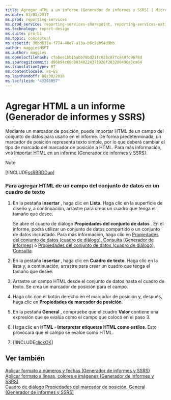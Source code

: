 ```yaml
---
title: Agregar HTML a un informe (Generador de informes y SSRS) | Microsoft Docs
ms.date: 03/01/2017
ms.prod: reporting-services
ms.prod_service: reporting-services-sharepoint, reporting-services-native
ms.technology: report-design
ms.suite: pro-bi
ms.topic: conceptual
ms.assetid: 30bd631a-f774-48e7-a13a-b6c2eb54d9bb
author: maggiesMSFT
ms.author: maggies
ms.openlocfilehash: cfabee1bb1babb70bd21fc028c87fc840fc9678d
ms.sourcegitcommit: d96b94c60d88340224371926f283200496a5ca64
ms.translationtype: HT
ms.contentlocale: es-ES
ms.lasthandoff: 08/30/2018
ms.locfileid: "43265057"
---
```

# <a name="add-html-into-a-report-report-builder-and-ssrs"></a>Agregar HTML a un informe (Generador de informes y SSRS)
  Mediante un marcador de posición, puede importar HTML de un campo del conjunto de datos para usarlo en el informe. De forma predeterminada, un marcador de posición representa texto simple, por lo que deberá cambiar el tipo de marcado del marcador de posición a HTML. Para más información, vea [Importar HTML en un informe &#40;Generador de informes y SSRS&#41;](../../reporting-services/report-design/importing-html-into-a-report-report-builder-and-ssrs.md).  
  
> [!NOTE]  
>  [!INCLUDE[ssRBRDDup](../../includes/ssrbrddup-md.md)]  
  
### <a name="to-add-html-from-a-field-in-your-dataset-into-a-text-box"></a>Para agregar HTML de un campo del conjunto de datos en un cuadro de texto  
  
1.  En la pestaña **Insertar** , haga clic en **Lista**. Haga clic en la superficie de diseño y, a continuación, arrastre para crear un cuadro que tenga el tamaño que desee.  
  
     Se abre el cuadro de diálogo **Propiedades del conjunto de datos** . En el informe, podrá utilizar un conjunto de datos compartido o un conjunto de datos incrustado. Para más información, haga clic en [Propiedades del conjunto de datos (cuadro de diálogo), Consulta &#40;Generador de informes&#41;](../../reporting-services/report-data/dataset-properties-dialog-box-query-report-builder.md) o [Propiedades del conjunto de datos (cuadro de diálogo), Consulta](http://msdn.microsoft.com/library/1fa34a4b-7de0-4e92-99fa-bc28a206773f).  
  
2.  En la pestaña **Insertar** , haga clic en **Cuadro de texto**. Haga clic en la lista y, a continuación, arrastre para crear un cuadro que tenga el tamaño que desee.  
  
3.  Arrastre un campo HTML desde el conjunto de datos hasta el cuadro de texto. Se crea un marcador de posición para el campo.  
  
4.  Haga clic con el botón derecho en el marcador de posición y, después, haga clic en **Propiedades de marcador de posición**.  
  
5.  En la pestaña **General** , compruebe que el cuadro **Valor** contiene una expresión que se evalúa como el campo que colocó en el paso 3.  
  
6.  Haga clic en **HTML - Interpretar etiquetas HTML como estilos**. Esto provocará que el campo se evalúe como HTML.  
  
7.  [!INCLUDE[clickOK](../../includes/clickok-md.md)]  
  
## <a name="see-also"></a>Ver también  
 [Aplicar formato a números y fechas &#40;Generador de informes y SSRS&#41;](../../reporting-services/report-design/formatting-numbers-and-dates-report-builder-and-ssrs.md)   
 [Aplicar formato a líneas, colores e imágenes &#40;Generador de informes y SSRS&#41;](../../reporting-services/report-design/formatting-lines-colors-and-images-report-builder-and-ssrs.md)   
 [Cuadro de diálogo Propiedades del marcador de posición, General &#40;Generador de informes y SSRS&#41;](http://msdn.microsoft.com/library/7a867736-a3b0-4b5a-b3e5-fe7c8d7618a8)  
  
  
